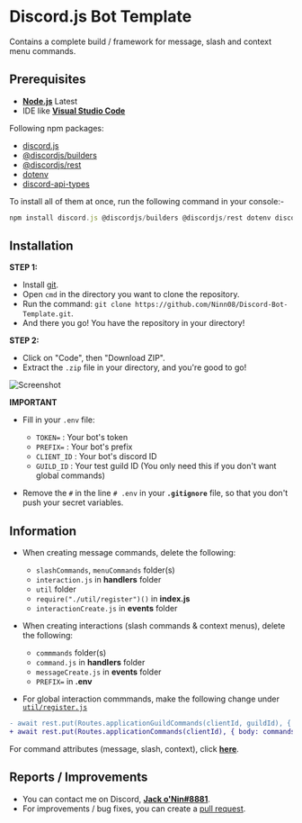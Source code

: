 # Discord.js Bot Template

Contains a complete build / framework for message, slash and context menu commands.

## Prerequisites

- **[Node.js](https://nodejs.org/en/)** Latest 
- IDE like **[Visual Studio Code](https://code.visualstudio.com/)**

Following npm packages:

- [discord.js](https://www.npmjs.com/package/discord.js)
- [@discordjs/builders](https://www.npmjs.com/package/@discordjs/builders)
- [@discordjs/rest](https://www.npmjs.com/package/@discordjs/rest)
- [dotenv](https://www.npmjs.com/package/dotenv)
- [discord-api-types](https://www.npmjs.com/package/discord-api-types)

To install all of them at once, run the following command in your console:-
```js
npm install discord.js @discordjs/builders @discordjs/rest dotenv discord-api-types
```

## Installation
**STEP 1:**
- Install [git](https://git-scm.com/).
- Open `cmd` in the directory you want to clone the repository.
- Run the command: `git clone https://github.com/Ninn08/Discord-Bot-Template.git`.
- And there you go! You have the repository in your directory!

**STEP 2:**
- Click on "Code", then "Download ZIP".
- Extract the `.zip` file in your directory, and you're good to go!
<img alt="Screenshot" src="https://media.discordapp.net/attachments/851664702752292884/901671271450959962/unknown.png">

__**IMPORTANT**__

- Fill in your `.env` file:
  - `TOKEN=` : Your bot's token
  - `PREFIX=` : Your bot's prefix
  - `CLIENT_ID` : Your bot's discord ID
  - `GUILD_ID` : Your test guild ID (You only need this if you don't want global commands)

- Remove the `#` in the line `# .env` in your **`.gitignore`** file, so that you don't push your secret variables.

## Information

- When creating message commands, delete the following:
  - `slashCommands`, `menuCommands` folder(s)
  - `interaction.js` in __handlers__ folder
  - `util` folder
  - `require("./util/register")()` in __index.js__
  - `interactionCreate.js` in __events__ folder

- When creating interactions (slash commands & context menus), delete the following:
  - `commmands` folder(s)
  - `command.js` in __handlers__ folder
  - `messageCreate.js` in __events__ folder
  - `PREFIX=` in __.env__

- For global interaction commmands, make the following change under [`util/register.js`](https://github.com/Ninn08/Discord-Bot-Template/tree/main/test)
```diff
- await rest.put(Routes.applicationGuildCommands(clientId, guildId), { body: commands })
+ await rest.put(Routes.applicationCommands(clientId), { body: commands })
```
For command attributes (message, slash, context), click **[here](https://github.com/Ninn08/Discord-Bot-Template/tree/main/test)**.

## Reports / Improvements

- You can contact me on Discord, **[Jack o'Nin#8881](https://discord.com/users/838620835282812969)**.
- For improvements / bug fixes, you can create a [pull request](https://github.com/Ninn08/Discord-Bot-Template/pulls).
